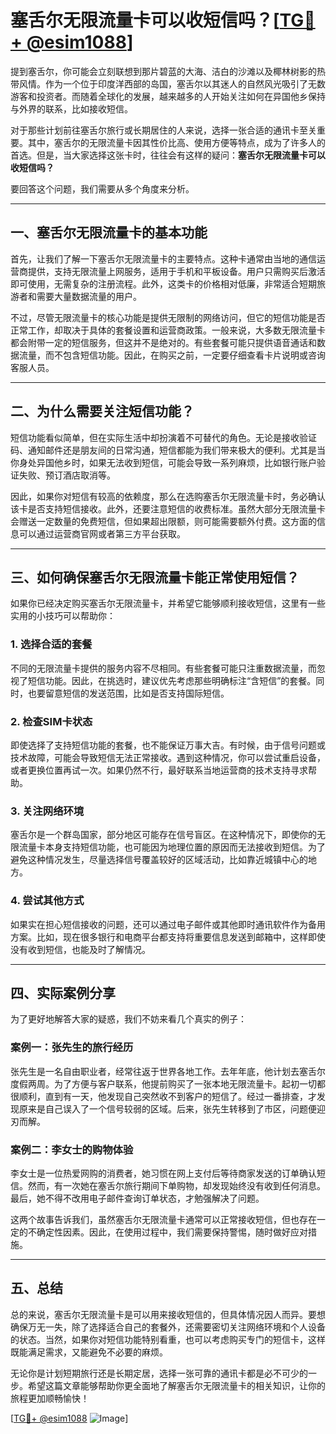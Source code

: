 # 塞舌尔无限流量卡可以收短信吗？[[TG💪+ @esim1088](https://t.me/s/esim1088)]

提到塞舌尔，你可能会立刻联想到那片碧蓝的大海、洁白的沙滩以及椰林树影的热带风情。作为一个位于印度洋西部的岛国，塞舌尔以其迷人的自然风光吸引了无数游客和投资者。而随着全球化的发展，越来越多的人开始关注如何在异国他乡保持与外界的联系，比如接收短信。

对于那些计划前往塞舌尔旅行或长期居住的人来说，选择一张合适的通讯卡至关重要。其中，塞舌尔的无限流量卡因其性价比高、使用方便等特点，成为了许多人的首选。但是，当大家选择这张卡时，往往会有这样的疑问：**塞舌尔无限流量卡可以收短信吗？**

要回答这个问题，我们需要从多个角度来分析。

---

## 一、塞舌尔无限流量卡的基本功能

首先，让我们了解一下塞舌尔无限流量卡的主要特点。这种卡通常由当地的通信运营商提供，支持无限流量上网服务，适用于手机和平板设备。用户只需购买后激活即可使用，无需复杂的注册流程。此外，这类卡的价格相对低廉，非常适合短期旅游者和需要大量数据流量的用户。

不过，尽管无限流量卡的核心功能是提供无限制的网络访问，但它的短信功能是否正常工作，却取决于具体的套餐设置和运营商政策。一般来说，大多数无限流量卡都会附带一定的短信服务，但这并不是绝对的。有些套餐可能只提供语音通话和数据流量，而不包含短信功能。因此，在购买之前，一定要仔细查看卡片说明或咨询客服人员。

---

## 二、为什么需要关注短信功能？

短信功能看似简单，但在实际生活中却扮演着不可替代的角色。无论是接收验证码、通知邮件还是朋友间的日常沟通，短信都能为我们带来极大的便利。尤其是当你身处异国他乡时，如果无法收到短信，可能会导致一系列麻烦，比如银行账户验证失败、预订酒店取消等。

因此，如果你对短信有较高的依赖度，那么在选购塞舌尔无限流量卡时，务必确认该卡是否支持短信接收。此外，还要注意短信的收费标准。虽然大部分无限流量卡会赠送一定数量的免费短信，但如果超出限额，则可能需要额外付费。这方面的信息可以通过运营商官网或者第三方平台获取。

---

## 三、如何确保塞舌尔无限流量卡能正常使用短信？

如果你已经决定购买塞舌尔无限流量卡，并希望它能够顺利接收短信，这里有一些实用的小技巧可以帮助你：

### 1. **选择合适的套餐**
不同的无限流量卡提供的服务内容不尽相同。有些套餐可能只注重数据流量，而忽视了短信功能。因此，在挑选时，建议优先考虑那些明确标注“含短信”的套餐。同时，也要留意短信的发送范围，比如是否支持国际短信。

### 2. **检查SIM卡状态**
即使选择了支持短信功能的套餐，也不能保证万事大吉。有时候，由于信号问题或技术故障，可能会导致短信无法正常接收。遇到这种情况，你可以尝试重启设备，或者更换位置再试一次。如果仍然不行，最好联系当地运营商的技术支持寻求帮助。

### 3. **关注网络环境**
塞舌尔是一个群岛国家，部分地区可能存在信号盲区。在这种情况下，即使你的无限流量卡本身支持短信功能，也可能因为地理位置的原因而无法接收到短信。为了避免这种情况发生，尽量选择信号覆盖较好的区域活动，比如靠近城镇中心的地方。

### 4. **尝试其他方式**
如果实在担心短信接收的问题，还可以通过电子邮件或其他即时通讯软件作为备用方案。比如，现在很多银行和电商平台都支持将重要信息发送到邮箱中，这样即使没有收到短信，也能及时了解情况。

---

## 四、实际案例分享

为了更好地解答大家的疑惑，我们不妨来看几个真实的例子：

### 案例一：张先生的旅行经历
张先生是一名自由职业者，经常往返于世界各地工作。去年年底，他计划去塞舌尔度假两周。为了方便与客户联系，他提前购买了一张本地无限流量卡。起初一切都很顺利，直到有一天，他发现自己突然收不到客户的短信了。经过一番排查，才发现原来是自己误入了一个信号较弱的区域。后来，张先生转移到了市区，问题便迎刃而解。

### 案例二：李女士的购物体验
李女士是一位热爱网购的消费者，她习惯在网上支付后等待商家发送的订单确认短信。然而，有一次她在塞舌尔旅行期间下单购物，却发现始终没有收到任何消息。最后，她不得不改用电子邮件查询订单状态，才勉强解决了问题。

这两个故事告诉我们，虽然塞舌尔无限流量卡通常可以正常接收短信，但也存在一定的不确定性因素。因此，在使用过程中，我们需要保持警惕，随时做好应对措施。

---

## 五、总结

总的来说，塞舌尔无限流量卡是可以用来接收短信的，但具体情况因人而异。要想确保万无一失，除了选择适合自己的套餐外，还需要密切关注网络环境和个人设备的状态。当然，如果你对短信功能特别看重，也可以考虑购买专门的短信卡，这样既能满足需求，又能避免不必要的麻烦。

无论你是计划短期旅行还是长期定居，选择一张可靠的通讯卡都是必不可少的一步。希望这篇文章能够帮助你更全面地了解塞舌尔无限流量卡的相关知识，让你的旅程更加顺畅愉快！

[[TG💪+ @esim1088](https://t.me/s/esim1088) ![Image](https://i.postimg.cc/4NQfJmqS/Snipaste-2025-05-13-00-14-12.png)]